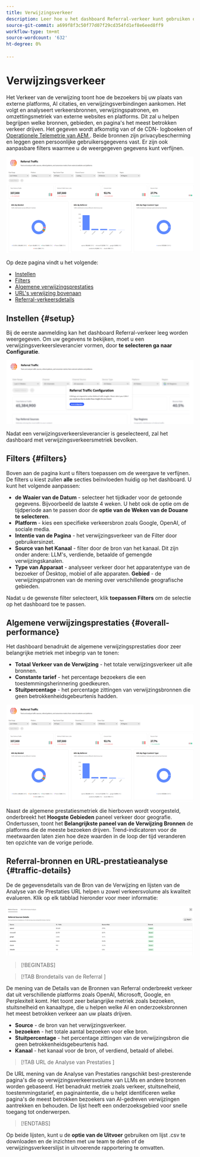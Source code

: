 ```yaml
---
title: Verwijzingsverkeer
description: Leer hoe u het dashboard Referral-verkeer kunt gebruiken om te zien hoe bezoekers uw site bereiken via externe platforms, AI-citaties en verwijzingskoppelingen.
source-git-commit: a699f8f3c50f77d07f29cd354fd1ef8e6eed8ff9
workflow-type: tm+mt
source-wordcount: '632'
ht-degree: 0%

---
```



# Verwijzingsverkeer

Het Verkeer van de verwijzing toont hoe de bezoekers bij uw plaats van externe platforms, AI citaties, en verwijzingsverbindingen aankomen. Het volgt en analyseert verkeersbronnen, verwijzingspatronen, en omzettingsmetriek van externe websites en platforms. Dit zal u helpen begrijpen welke bronnen, gebieden, en pagina&#39;s het meest betrokken verkeer drijven. Het gegeven wordt afkomstig van of de CDN- logboeken of [&#x200B; Operationele Telemetrie van AEM &#x200B;](https://experienceleague.adobe.com/nl/docs/experience-manager-cloud-service/content/sites/operational-telemetry-for-aem-as-a-cloud-service). Beide bronnen zijn privacybescherming en leggen geen persoonlijke gebruikersgegevens vast. Er zijn ook aanpasbare filters waarmee u de weergegeven gegevens kunt verfijnen.

![&#x200B; Verwijzing Pagina &#x200B;](/help/dashboards/assets/referral-traffic.png)

Op deze pagina vindt u het volgende:

* [Instellen](#setup)
* [Filters](#filters)
* [Algemene verwijzingsprestaties](#overall-performance)
* [URL&#39;s verwijzing bovenaan](#top-referrals)
* [Referral-verkeersdetails](#traffic-details)

## Instellen {#setup}

Bij de eerste aanmelding kan het dashboard Referral-verkeer leeg worden weergegeven. Om uw gegevens te bekijken, moet u een verwijzingsverkeersleverancier vormen, door **te selecteren ga naar Configuratie**.

![&#x200B; Opstelling van de Verwijzing &#x200B;](/help/dashboards/assets/referral-setup1.png)

<!--- 1. Select your Source (either CDN logs or AEM Operational Telemetry).
2. Enter a primary contact email.
3. Click **Request activation** to enable data ingestion. Hiding this until confirmation from PM-->

Nadat een verwijzingsverkeersleverancier is geselecteerd, zal het dashboard met verwijzingsverkeersmetriek bevolken.

## Filters {#filters}

Boven aan de pagina kunt u filters toepassen om de weergave te verfijnen. De filters u kiest zullen **alle** secties beïnvloeden huidig op het dashboard. U kunt het volgende aanpassen:

* **de Waaier van de Datum** - selecteer het tijdkader voor de getoonde gegevens. Bijvoorbeeld de laatste 4 weken. U hebt ook de optie om de tijdperiode aan te passen door de **optie van de Weken van de Douane te selecteren**.
* **Platform** - kies een specifieke verkeersbron zoals Google, OpenAI, of sociale media.
* **Intentie van de Pagina** - het verwijzingsverkeer van de Filter door gebruikersinzet.
* **Source van het Kanaal** - filter door de bron van het kanaal. Dit zijn onder andere: LLM&#39;s, verdiende, betaalde of gemengde verwijzingskanalen.
* **Type van Apparaat** - analyseer verkeer door het apparatentype van de bezoeker of Desktop, mobiel of alle apparaten.
  **Gebied** - de verwijzingspatronen van de mening over verschillende geografische gebieden.

Nadat u de gewenste filter selecteert, klik **toepassen Filters** om de selectie op het dashboard toe te passen.

## Algemene verwijzingsprestaties {#overall-performance}

Het dashboard benadrukt de algemene verwijzingsprestaties door zeer belangrijke metriek met inbegrip van te tonen:

* **Totaal Verkeer van de Verwijzing** - het totale verwijzingsverkeer uit alle bronnen.
* **Constante tarief** - het percentage bezoekers die een toestemmingsherinnering goedkeuren.
* **Stuitpercentage** - het percentage zittingen van verwijzingsbronnen die geen betrokkenheidsgebeurtenis hadden.

![&#x200B; Verwijzing Pagina &#x200B;](/help/dashboards/assets/referral-traffic.png)

Naast de algemene prestatiesmetriek die hierboven wordt voorgesteld, onderbreekt het **Hoogste Gebieden** paneel verkeer door geografie. Ondertussen, toont het **Belangrijkste paneel van de Verwijzing Bronnen** de platforms die de meeste bezoeken drijven. Trend-indicatoren voor de meetwaarden laten zien hoe deze waarden in de loop der tijd veranderen ten opzichte van de vorige periode.

<!--## Top Referral URLs {#top-referrals}

The Top Referral URLs list surfaces your site’s most visited pages from referrals.

![Top Referral URLs](/help/dashboards/assets/top-url.png)-->

## Referral-bronnen en URL-prestatieanalyse {#traffic-details}

De de gegevensdetails van de Bron van de Verwijzing en lijsten van de Analyse van de Prestaties URL helpen u zowel verkeersvolume als kwaliteit evalueren. Klik op elk tabblad hieronder voor meer informatie:

![&#x200B; Details van het Verkeer van de Verwijzing &#x200B;](/help/dashboards/assets/traffic-details.png)

>[!BEGINTABS]

>[!TAB  Brondetails van de Referral ]

De mening van de Details van de Bronnen van Referral onderbreekt verkeer dat uit verschillende platforms zoals OpenAI, Microsoft, Google, en Perplexiteit komt. Het toont zeer belangrijke metriek zoals bezoeken, stuitsnelheid en kanaaltype, die u helpen welke AI en onderzoeksbronnen het meest betrokken verkeer aan uw plaats drijven.

* **Source** - de bron van het verwijzingsverkeer.
* **bezoeken** - het totale aantal bezoeken voor elke bron.
* **Stuitpercentage** - het percentage zittingen van de verwijzingsbron die geen betrokkenheidsgebeurtenis had.
* **Kanaal** - het kanaal voor de bron, of verdiend, betaald of allebei.

>[!TAB  URL de Analyse van Prestaties ]

De URL mening van de Analyse van Prestaties rangschikt best-presterende pagina&#39;s die op verwijzingsverkeersvolume van LLMs en andere bronnen worden gebaseerd. Het benadrukt metriek zoals verkeer, stuitsnelheid, toestemmingstarief, en paginaintentie, die u helpt identificeren welke pagina&#39;s de meest betrokken bezoekers van AI-gedreven verwijzingen aantrekken en behouden. De lijst heeft een onderzoeksgebied voor snelle toegang tot onderwerpen.

>[!ENDTABS]

Op beide lijsten, kunt u de **optie van de Uitvoer** gebruiken om lijst .csv te downloaden en de inzichten met uw team te delen of de verwijzingsverkeerslijst in uitvoerende rapportering te omvatten.
